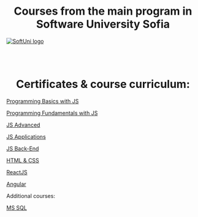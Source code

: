 <h1 align="center"> Courses from the main program in Software University Sofia </h2>

<a href="https://softuni.bg/trainings/courses" rel="Courses"> ![SoftUni logo][logo] </a>

[logo]: http://innovationstarterbox.bg/wp-content/uploads/2016/05/Softuni_logo_trasparent.png "Logo Title Text 2"

<br/>
<br/>

<h1 align="center"> Certificates & course curriculum: </h2>

[Programming Basics with JS](https://softuni.bg/certificates/details/84153/023b0744)

[Programming Fundamentals with JS](https://softuni.bg/certificates/details/96760/ade28d48)

[JS Advanced](https://softuni.bg/certificates/details/98260/3c4d4176)

[JS Applications](https://softuni.bg/certificates/details/105543/ab39a1ce)

[JS Back-End](https://softuni.bg/certificates/details/113221/cc5354dd)

[HTML & CSS](https://softuni.bg/certificates/details/117737/11403542)

[ReactJS](https://softuni.bg/certificates/details/122686/07b414d3)

[Angular](https://softuni.bg/certificates/details/133096/2538f517)

Additional courses:

[MS SQL](https://softuni.bg/certificates/details/135068/54d2d9a3)



